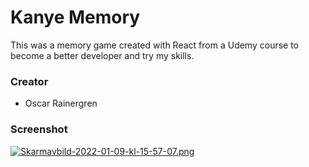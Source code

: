 # Kanye Memory

This was a memory game created with React from a Udemy course to become a better developer and try my skills. 

### Creator

- Oscar Rainergren

### Screenshot  

[![Skarmavbild-2022-01-09-kl-15-57-07.png](https://i.postimg.cc/ZnZLL370/Ska-rmavbild-2022-01-09-kl-15-57-07.png)](https://postimg.cc/5Y7v4HMM)



